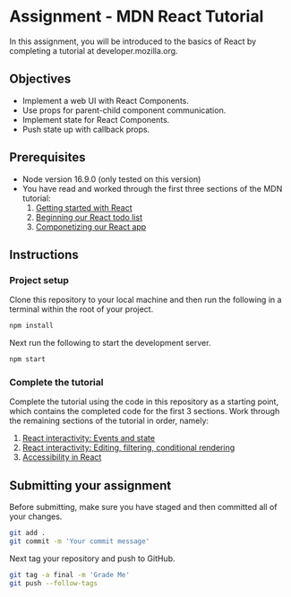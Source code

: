 # Assignment - MDN React Tutorial

In this assignment, you will be introduced to the basics of React by completing a tutorial at developer.mozilla.org.

## Objectives

- Implement a web UI with React Components.
- Use props for parent-child component communication.
- Implement state for React Components.
- Push state up with callback props.

## Prerequisites

- Node version 16.9.0 (only tested on this version)
- You have read and worked through the first three sections of the MDN tutorial:
  1.  [Getting started with React](https://developer.mozilla.org/en-US/docs/Learn/Tools_and_testing/Client-side_JavaScript_frameworks/React_getting_started)
  2.  [Beginning our React todo list](https://developer.mozilla.org/en-US/docs/Learn/Tools_and_testing/Client-side_JavaScript_frameworks/React_todo_list_beginning)
  3.  [Componetizing our React app](https://developer.mozilla.org/en-US/docs/Learn/Tools_and_testing/Client-side_JavaScript_frameworks/React_components)

## Instructions

### Project setup

Clone this repository to your local machine and then run the following in a terminal within the root of your project.

```bash
npm install
```

Next run the following to start the development server.

```bash
npm start
```

### Complete the tutorial

Complete the tutorial using the code in this repository as a starting point, which contains the completed code for the first 3 sections. Work through the remaining sections of the tutorial in order, namely:

1. [React interactivity: Events and state](https://developer.mozilla.org/en-US/docs/Learn/Tools_and_testing/Client-side_JavaScript_frameworks/React_interactivity_events_state)
2. [React interactivity: Editing, filtering, conditional rendering](https://developer.mozilla.org/en-US/docs/Learn/Tools_and_testing/Client-side_JavaScript_frameworks/React_interactivity_events_state)
3. [Accessibility in React](https://developer.mozilla.org/en-US/docs/Learn/Tools_and_testing/Client-side_JavaScript_frameworks/React_accessibility)

## Submitting your assignment

Before submitting, make sure you have staged and then committed all of your changes.

```bash
git add .
git commit -m 'Your commit message'
```

Next tag your repository and push to GitHub.

```bash
git tag -a final -m 'Grade Me'
git push --follow-tags
```
